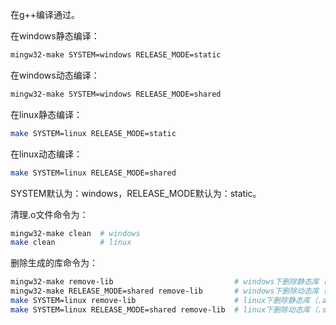 在g++编译通过。

在windows静态编译：
```bash
mingw32-make SYSTEM=windows RELEASE_MODE=static
```

在windows动态编译：
```bash
mingw32-make SYSTEM=windows RELEASE_MODE=shared
```

在linux静态编译：
```bash
make SYSTEM=linux RELEASE_MODE=static
```

在linux动态编译：
```bash
make SYSTEM=linux RELEASE_MODE=shared
```

SYSTEM默认为：windows，RELEASE_MODE默认为：static。

清理.o文件命令为：
```bash
mingw32-make clean  # windows
make clean          # linux
```

删除生成的库命令为：
```bash
mingw32-make remove-lib                           # windows下删除静态库（.a文件）
mingw32-make RELEASE_MODE=shared remove-lib       # windows下删除动态库（.dll文件）
make SYSTEM=linux remove-lib                      # linux下删除静态库（.a文件）
make SYSTEM=linux RELEASE_MODE=shared remove-lib  # linux下删除动态库（.so文件）
```

